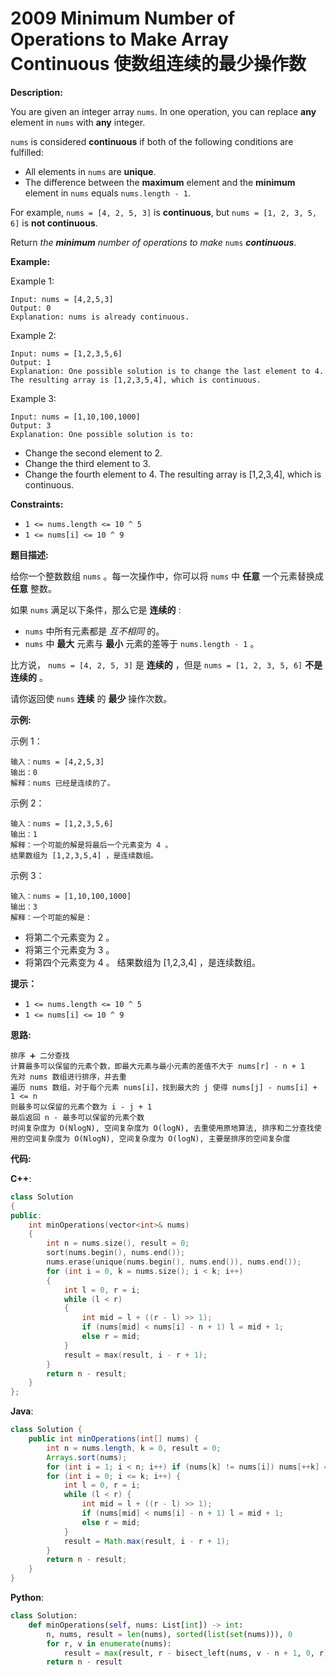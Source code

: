 # 2009 Minimum Number of Operations to Make Array Continuous 使数组连续的最少操作数

__Description:__

You are given an integer array `nums`. In one operation, you can replace __any__ element in `nums` with __any__ integer.

`nums` is considered __continuous__ if both of the following conditions are fulfilled:

- All elements in `nums` are __unique__.
- The difference between the __maximum__ element and the __minimum__ element in `nums` equals `nums.length - 1`.

For example, `nums = [4, 2, 5, 3]` is __continuous__, but `nums = [1, 2, 3, 5, 6]` is __not continuous__.

Return _the __minimum__ number of operations to make_ `nums` ___continuous___.

__Example:__

Example 1:

```text
Input: nums = [4,2,5,3]
Output: 0
Explanation: nums is already continuous.
```

Example 2:

```text
Input: nums = [1,2,3,5,6]
Output: 1
Explanation: One possible solution is to change the last element to 4.
The resulting array is [1,2,3,5,4], which is continuous.
```

Example 3:

```text
Input: nums = [1,10,100,1000]
Output: 3
Explanation: One possible solution is to:
```

- Change the second element to 2.
- Change the third element to 3.
- Change the fourth element to 4.
The resulting array is [1,2,3,4], which is continuous.

__Constraints:__

- `1 <= nums.length <= 10 ^ 5`
- `1 <= nums[i] <= 10 ^ 9`

__题目描述:__

给你一个整数数组 `nums` 。每一次操作中，你可以将 `nums` 中 __任意__ 一个元素替换成 __任意__ 整数。

如果 `nums` 满足以下条件，那么它是 __连续的__ :

- `nums` 中所有元素都是 _互不相同_ 的。
- `nums` 中 __最大__ 元素与 __最小__ 元素的差等于 `nums.length - 1` 。

比方说， `nums = [4, 2, 5, 3]` 是 __连续的__ ，但是 `nums = [1, 2, 3, 5, 6]` __不是连续的__ 。

请你返回使 `nums` __连续__ 的 __最少__ 操作次数。

__示例:__

示例 1：

```text
输入：nums = [4,2,5,3]
输出：0
解释：nums 已经是连续的了。
```

示例 2：

```text
输入：nums = [1,2,3,5,6]
输出：1
解释：一个可能的解是将最后一个元素变为 4 。
结果数组为 [1,2,3,5,4] ，是连续数组。
```

示例 3：

```text
输入：nums = [1,10,100,1000]
输出：3
解释：一个可能的解是：
```

- 将第二个元素变为 2 。
- 将第三个元素变为 3 。
- 将第四个元素变为 4 。
结果数组为 [1,2,3,4] ，是连续数组。

__提示：__

- `1 <= nums.length <= 10 ^ 5`
- `1 <= nums[i] <= 10 ^ 9`

__思路:__

```text
排序 ➕ 二分查找
计算最多可以保留的元素个数，即最大元素与最小元素的差值不大于 nums[r] - n + 1
先对 nums 数组进行排序，并去重
遍历 nums 数组，对于每个元素 nums[i]，找到最大的 j 使得 nums[j] - nums[i] + 1 <= n
则最多可以保留的元素个数为 i - j + 1
最后返回 n - 最多可以保留的元素个数
时间复杂度为 O(NlogN), 空间复杂度为 O(logN), 去重使用原地算法, 排序和二分查找使用的空间复杂度为 O(NlogN), 空间复杂度为 O(logN), 主要是排序的空间复杂度
```

__代码:__

__C++__:

```C++
class Solution 
{
public:
    int minOperations(vector<int>& nums) 
    {
        int n = nums.size(), result = 0;
        sort(nums.begin(), nums.end());
        nums.erase(unique(nums.begin(), nums.end()), nums.end());
        for (int i = 0, k = nums.size(); i < k; i++) 
        {
            int l = 0, r = i;
            while (l < r) 
            {
                int mid = l + ((r - l) >> 1);
                if (nums[mid] < nums[i] - n + 1) l = mid + 1;
                else r = mid;
            }
            result = max(result, i - r + 1);
        }
        return n - result;
    }
};
```

__Java__:

```Java
class Solution {
    public int minOperations(int[] nums) {
        int n = nums.length, k = 0, result = 0;
        Arrays.sort(nums);
        for (int i = 1; i < n; i++) if (nums[k] != nums[i]) nums[++k] = nums[i];
        for (int i = 0; i <= k; i++) {
            int l = 0, r = i;
            while (l < r) {
                int mid = l + ((r - l) >> 1);
                if (nums[mid] < nums[i] - n + 1) l = mid + 1;
                else r = mid;
            }
            result = Math.max(result, i - r + 1);
        }
        return n - result;
    }
}
```

__Python__:

```Python
class Solution:
    def minOperations(self, nums: List[int]) -> int:
        n, nums, result = len(nums), sorted(list(set(nums))), 0
        for r, v in enumerate(nums):
            result = max(result, r - bisect_left(nums, v - n + 1, 0, r) + 1)
        return n - result
```
